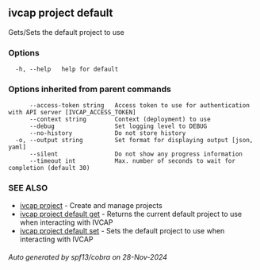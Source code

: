 ## ivcap project default

Gets/Sets the default project to use

### Options

```
  -h, --help   help for default
```

### Options inherited from parent commands

```
      --access-token string   Access token to use for authentication with API server [IVCAP_ACCESS_TOKEN]
      --context string        Context (deployment) to use
      --debug                 Set logging level to DEBUG
      --no-history            Do not store history
  -o, --output string         Set format for displaying output [json, yaml]
      --silent                Do not show any progress information
      --timeout int           Max. number of seconds to wait for completion (default 30)
```

### SEE ALSO

* [ivcap project](ivcap_project.md)	 - Create and manage projects 
* [ivcap project default get](ivcap_project_default_get.md)	 - Returns the current default project to use when interacting with IVCAP
* [ivcap project default set](ivcap_project_default_set.md)	 - Sets the default project to use when interacting with IVCAP

###### Auto generated by spf13/cobra on 28-Nov-2024
